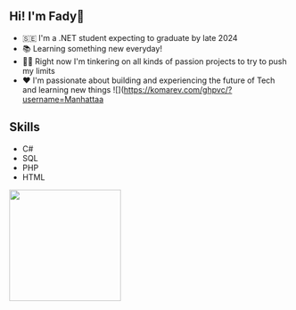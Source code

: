 ## Hi! I'm Fady👋

- 🇸🇪  I'm a .NET student expecting to graduate by late 2024
- 📚 Learning something new everyday!
- 👩‍🏫 Right now I'm tinkering on all kinds of passion projects to try to push my limits
- ❤️ I'm passionate about building and experiencing the future of Tech and learning new things
  ![](https://komarev.com/ghpvc/?username=Manhattaa

## Skills
* C#
* SQL
* PHP
* HTML
<img src="https://bear-images.sfo2.cdn.digitaloceanspaces.com/jacquelineshadforth-1696781773-0.gif" width="200" />
